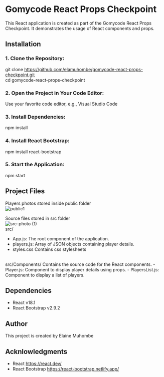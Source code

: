 # Gomycode React Props Checkpoint

This React application is created as part of the Gomycode React Props Checkpoint. It demonstrates the usage of React components and props.

## Installation
### 1. Clone the Repository:
git clone https://github.com/elamuhombe/gomycode-react-props-checkpoint.git <br>
cd gomycode-react-props-checkpoint

### 2. Open the Project in Your Code Editor:
 Use your favorite code editor, e.g., Visual Studio Code

### 3. Install Dependencies:
npm install

### 4. Install React Bootstrap:
npm install react-bootstrap

### 5. Start the Application:
npm start

## Project Files
Players photos stored inside public folder
<br>
![public1](https://github.com/elamuhombe/gomycode-react-props-checkpoint/assets/10416177/628520ed-23aa-4e94-8cdc-1168f132c88b)

Source files stored in src folder
<br>
![src-photo (1)](https://github.com/elamuhombe/gomycode-react-props-checkpoint/assets/10416177/e9bc49cb-1a42-4c43-aac5-9a52489ca3fa)
<br>
src/
 - App.js: The root component of the application.
 - players.js: Array of JSON objects containing player details.
 - styles.css Contains css stylesheets
  <br>
 src/Components/ Contains the source code for the React components.
 - Player.js: Component to display player details using props.
 - PlayersList.js: Component to display a list of players.
   


## Dependencies
- React v18.1
- React Bootstrap v2.9.2

## Author
This project is created by Elaine Muhombe

## Acknlowledgments
- React https://react.dev/
- React Bootstrap https://react-bootstrap.netlify.app/
